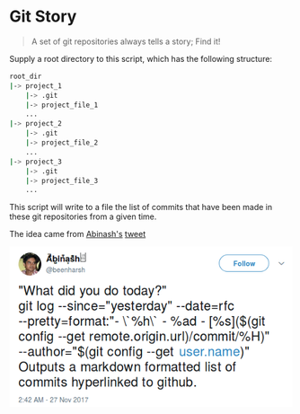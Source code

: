 # Git Story

> A set of git repositories always tells a story; Find it!

Supply a root directory to this script, which has the following structure:

```sh
root_dir
|-> project_1
    |-> .git
    |-> project_file_1
    ...
|-> project_2
    |-> .git
    |-> project_file_2
    ...
|-> project_3
    |-> .git
    |-> project_file_3
    ...
```

This script will write to a file the list of commits that have been made in
these git repositories from a given time.

The idea came from [Abinash's](https://github.com/abinashmeher999)
[tweet](https://twitter.com/beenharsh/status/935096376211279872)

[![img](./tweet.png)](https://twitter.com/beenharsh/status/935096376211279872)

